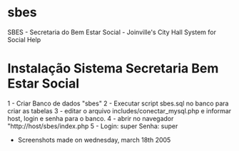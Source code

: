 # sbes
SBES - Secretaria do Bem Estar Social - Joinville's City Hall System for Social Help

# Instalação Sistema Secretaria Bem Estar Social

1 - Criar Banco de dados "sbes"
2 - Executar script sbes.sql no banco para criar as tabelas
3 - editar o arquivo includes/conectar_mysql.php e informar host, login e senha para o banco.
4 - abrir no navegador "http://host/sbes/index.php
5 - Login: super
    Senha: super

* Screenshots made on wednesday, march 18th 2005